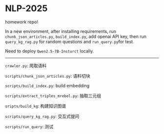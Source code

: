 # NLP-2025
homework repo!


In a new environment, after installing requirements, run `chunk_json_articles.py`, `build_index.py`, add openai API key, then run `query_kg_rag.py` for random questions and `run_query.py`for test.

Need to deploy `Qwen2.5-7B-Insturct` locally.

---

`crawler.py`: 爬取语料

`scripts/chunk_json_articles.py`: 语料切块

`scripts/build_index.py`: build embedding

`scripts/extract_triples_mrebel.py`: 抽取三元组

`sripts/build_kg`: 构建知识图谱

`scripts/query_kg_rag.py`: 交互式提问

`scripts/run_query`: 测试


